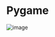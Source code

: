 # Pygame

![image](https://user-images.githubusercontent.com/87067974/149821858-e2ca9959-00d5-480c-9b98-f6024997c2c6.png)

